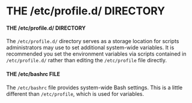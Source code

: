 # THE /etc/profile.d/ DIRECTORY

#### **THE /etc/profile.d/ DIRECTORY**

The `/etc/profile.d/` directory serves as a storage location for scripts administrators may use to set additional system-wide variables. It is recommended you set the environment variables via scripts contained in `/etc/profile.d/` rather than editing the `/etc/profile` file directly.

#### **THE /etc/bashrc FILE**

The `/etc/bashrc` file provides system-wide Bash settings. This is a little different than `/etc/profile`, which is used for variables.